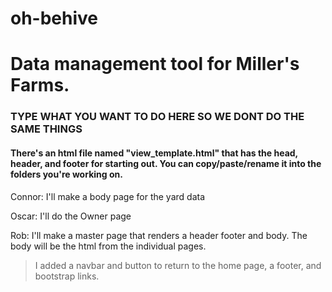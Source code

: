 # oh-behive

<h1>Data management tool for Miller's Farms.</h1>
<h3>TYPE WHAT YOU WANT TO DO HERE SO WE DONT DO THE SAME THINGS</h3>
<h4>There's an html file named "view_template.html" that has the head, header, and footer for starting out.
You can copy/paste/rename it into the folders you're working on.</h4>
Connor: I'll make a body page for the yard data

Oscar: I'll do the Owner page

Rob: I'll make a master page that renders a header footer and body. The body
will be the html from the individual pages.
> I added a navbar and button to return to the home page, a footer, and bootstrap links.
